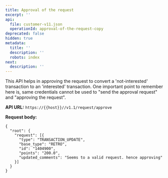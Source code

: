 ```yaml
---
title: Approval of the request
excerpt: ''
api:
  file: customer-v11.json
  operationId: approval-of-the-request-copy
deprecated: false
hidden: true
metadata:
  title: ''
  description: ''
  robots: index
next:
  description: ''
---
```

This API helps in approving the request to convert a 'not-interested' transaction to an 'interested' transaction. One important point to remember here is, same credentials cannot be used to "send the approval request" and "approving the request".

**API URL:** `https://{{host}}//v1.1/request/approve`

**Request body:**

```Text Request body
{
  "root": {
    "request": [{
      "type": "TRANSACTION_UPDATE",
      "base_type": "RETRO",
      "id": "1404900",
      "points": "200.0",
      "updated_comments": "Seems to a valid request. hence approving"
    }]
  }
}
```